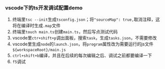 ### vscode下的ts开发调试配置demo

1. 终端里`tsc --init`生成`tsconfig.json`；将`"sourceMap": true,`取消注释，这将在编译时生成`.map`文件
2. 终端里`touch main.ts`创建`main.ts`，然后写点测试代码
3. vscode里`ctr+shift+p`调出面板，搜索`task`，生成`tasks.json`，不需要修改
4. vscode里生成`node`的`launch.json`，将`program`属性改为需要运行的js文件`${workspaceRoot}/main.js`
5. `ctrl+shift+b`编译，并且在后续的每次编辑之后、调试之前都要编译一下
6. `f5`调试
